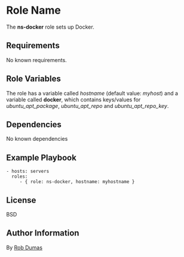 Role Name
=========

The **ns-docker** role sets up Docker.

Requirements
------------

No known requirements.

Role Variables
--------------

The role has a variable called *hostname* (default value: *myhost*) and a variable called **docker**, which contains keys/values for *ubuntu_apt_package*, *ubuntu_apt_repo* and *ubuntu_apt_repo_key*.

Dependencies
------------

No known dependencies

Example Playbook
----------------

    - hosts: servers
      roles:
         - { role: ns-docker, hostname: myhostname }

License
-------

BSD

Author Information
------------------

By [Rob Dumas](https://github.com/bitsandbooks)
